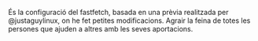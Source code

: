És la configuració del fastfetch, basada en una prèvia realitzada per @justaguylinux, on he fet petites modificacions. Agrair la feina de totes les persones que ajuden a altres amb les seves aportacions.
